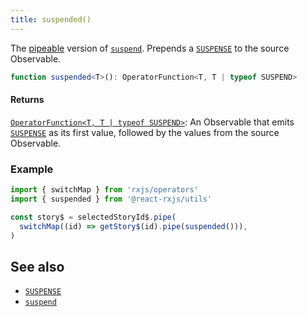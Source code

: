 ```yaml
---
title: suspended()
---
```


The [pipeable] version of [`suspend`]. Prepends a [`SUSPENSE`] to the source Observable.

```ts
function suspended<T>(): OperatorFunction<T, T | typeof SUSPEND>
```

#### Returns

[`OperatorFunction<T, T | typeof SUSPEND>`][OperatorFunction]: An Observable that emits [`SUSPENSE`] 
as its first value, followed by the values from the source Observable.

### Example

```ts
import { switchMap } from 'rxjs/operators'
import { suspended } from '@react-rxjs/utils'

const story$ = selectedStoryId$.pipe(
  switchMap((id) => getStory$(id).pipe(suspended())),
)
```

## See also
* [`SUSPENSE`]
* [`suspend`]

[`SUSPENSE`]: ../core/suspense
[`suspend`]: suspend
[pipeable]: https://rxjs.dev/guide/v6/pipeable-operators
[OperatorFunction]: https://rxjs-dev.firebaseapp.com/api/index/interface/OperatorFunction